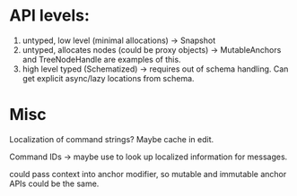 # API levels:

1. untyped, low level (minimal allocations) -> Snapshot
2. untyped, allocates nodes (could be proxy objects) -> MutableAnchors and TreeNodeHandle are examples of this.
3. high level typed (Schematized) -> requires out of schema handling. Can get explicit async/lazy locations from schema.


# Misc
Localization of command strings? Maybe cache in edit.

Command IDs -> maybe use to look up localized information for messages.

could pass context into anchor modifier, so mutable and immutable anchor APIs could be the same.
